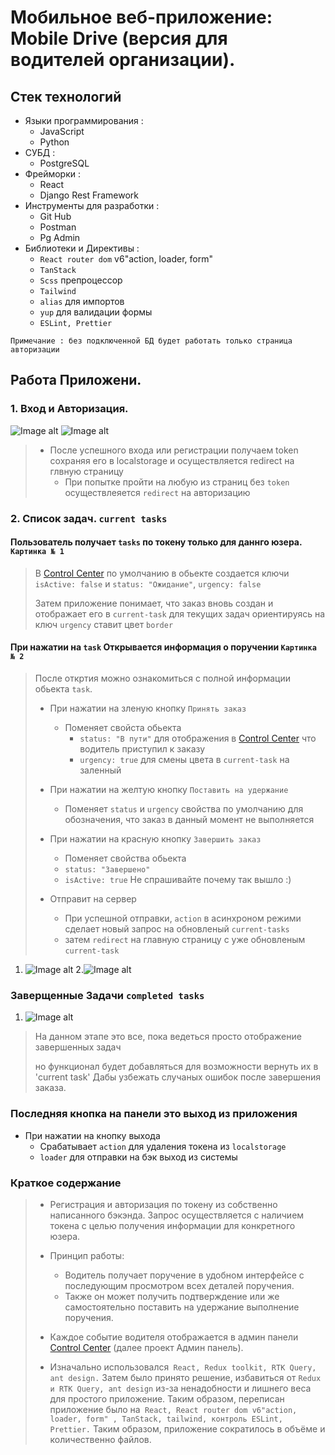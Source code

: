 # Мобильное веб-приложение: Mobile Drive (версия для водителей организации).

## Стек технологий

* Языки программирования :
    + JavaScript
    + Python
* СУБД :
    + PostgreSQL
* Фрейморки :
    + React
    + Django Rest Framework
* Инструменты для разработки :
    + Git Hub
    + Postman
    + Pg Admin
* Библиотеки и Директивы :
    + `React router dom` v6"action, loader, form"
    + `TanStack`
    + `Scss` препроцессор   
    + `Tailwind`
    + `alias` для импортов 
    + `yup` для валидации формы
    + `ESLint, Prettier`

`Примечание : без подключенной БД будет работать только страница авторизации
`
## Работа Приложени.
###  1. Вход и Авторизация.

![Image alt](https://github.com/Yasuoqp/Mobile-Drive-app/blob/main/imgReadme/sign-in.png)
![Image alt](https://github.com/Yasuoqp/Mobile-Drive-app/blob/main/imgReadme/sign-up.png)

> - После успешного входа или регистрации получаем token сохраняя его в localstorage и осуществляется redirect на глвную страницу  
>   + При попытке пройти на любую из страниц без `token`  осуществлеяется `redirect` на авторизацию 

### 2. Список задач. `current tasks`

 #### Пользователь получает  `tasks` по токену только для даннго юзера. `Картинка № 1`
> 
> В [Control Center](https://github.com/Yasuoqp/control-center) по умолчанию в обьекте создается ключи  `isActive: false` и `status: "Ожидание"`, `urgency: false`          
> 
> Затем приложение понимает, что заказ вновь создан и отображает его в `current-task` для текущих задач ориентируясь на ключ `urgency` ставит цвет `border`
>

 #### При нажатии на `task` Открывается информация о поручении `Картинка № 2`
> 
> После откртия можно ознакомиться с полной информации обьекта `task`.
> 
> - При нажатии на зленую кнопку `Принять заказ`
>     + Поменяет свойста обьекта 
>       + `status: "В пути"` для отображения в [Control Center](https://github.com/Yasuoqp/control-center) что водитель приступил к заказу
>       + `urgency: true` для смены цвета в `current-task` на заленный
>       
> 
> - При нажатии на желтую кнопку `Поставить на удержание`   
>   + Поменяет `status` и `urgency` свойства по умолчанию для обозначения, что заказ в данный момент не выполняется
> 
> 
> - При нажатии на красную кнопку `Завершить заказ`
>   + Поменяет свойства обьекта 
>    + `status: "Завершено"` 
>    + `isActive: true` Не спрашивайте почему так вышло :)
>   
> 
> 
> - Отправит на сервер 
>   + При успешной отправки, `action` в асинхроном режими сделает новый запрос на обновленый `current-tasks`
>   + затем `redirect` на главную страницу с уже обновленым `current-task`
>
>   
> 
1) ![Image alt](https://github.com/Yasuoqp/Mobile-Drive-app/blob/main/imgReadme/current-task.png) 
2.![Image alt](https://github.com/Yasuoqp/Mobile-Drive-app/blob/main/imgReadme/task-info.png) 

### Заверщенные Задачи `completed tasks`

1)  ![Image alt](https://github.com/Yasuoqp/Mobile-Drive-app/blob/main/imgReadme/completed-task.png)

> На данном этапе это все, пока ведеться просто отображение завершенных задач 
> 
> но функционал будет добавляться для возможности вернуть их в 'current task' 
> Дабы узбежать случаных ошибок после завершения заказа. 
> 
>


 ### Последняя кнопка на панели это выход из приложения 

  - При нажатии на кнопку выхода 
    + Срабатывает `action` для удаления токена из `localstorage`
    + `loader` для отправки на бэк выход из системы 
  

### Краткое содержание 

> - Регистрация и авторизация по токену из собственно написанного бэкэнда.
Запрос осуществляется с наличием токена с целью получения информации для конкретного юзера.
> 
> 
>- Принцип работы:
>   + Водитель получает поручение в удобном интерфейсе с последующим просмотром всех деталей поручения.
>   + Также он может получить подтверждение или же самостоятельно поставить на удержание выполнение поручения.
> 
> 
> - Каждое событие водителя отображается в админ панели [Control Center](https://github.com/Yasuoqp/control-center) (далее проект Админ панель).
> 
> 
>- Изначально использовался` React, Redux toolkit, RTK Query, ant design.`
Затем было принято решение, избавиться от `Redux и RTK Query, ant design` из-за ненадобности и лишнего веса для простого
приложение. Таким образом, переписан приложение было на` React, React router dom v6"action, loader, form" , TanStack,
tailwind, контроль ESLint, Prettier.`
>Таким образом, приложение сократилось в объёме и количественно файлов.